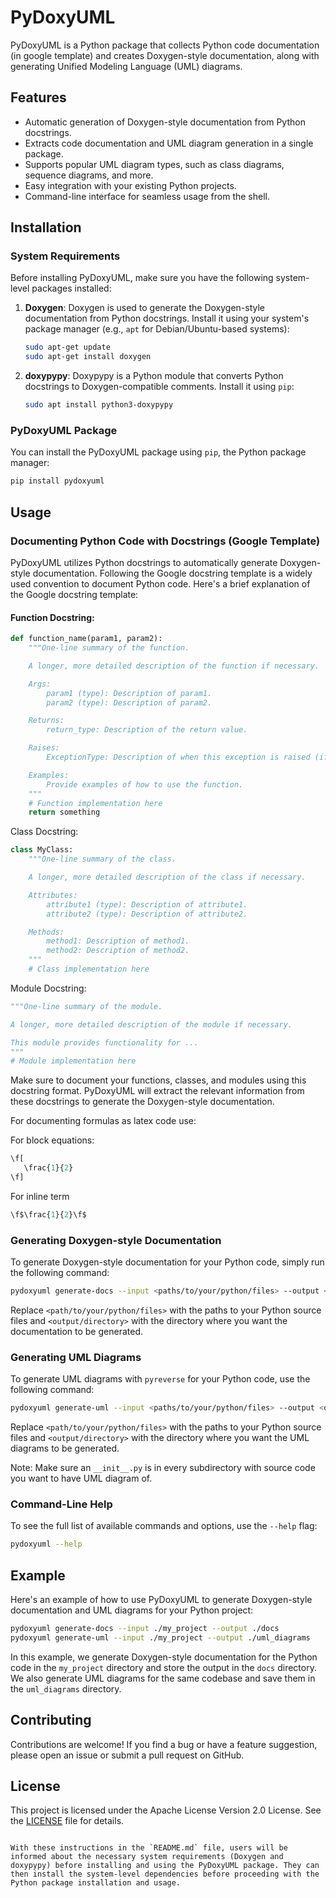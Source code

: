# PyDoxyUML

PyDoxyUML is a Python package that collects Python code documentation (in google template) and creates Doxygen-style documentation, along with generating Unified Modeling Language (UML) diagrams.

## Features

- Automatic generation of Doxygen-style documentation from Python docstrings.
- Extracts code documentation and UML diagram generation in a single package.
- Supports popular UML diagram types, such as class diagrams, sequence diagrams, and more.
- Easy integration with your existing Python projects.
- Command-line interface for seamless usage from the shell.

## Installation

### System Requirements

Before installing PyDoxyUML, make sure you have the following system-level packages installed:

1. **Doxygen**: Doxygen is used to generate the Doxygen-style documentation from Python docstrings. Install it using your system's package manager (e.g., `apt` for Debian/Ubuntu-based systems):

   ```bash
   sudo apt-get update
   sudo apt-get install doxygen
   ```

2. **doxypypy**: Doxypypy is a Python module that converts Python docstrings to Doxygen-compatible comments. Install it using `pip`:

   ```bash
   sudo apt install python3-doxypypy
   ```

### PyDoxyUML Package

You can install the PyDoxyUML package using `pip`, the Python package manager:

```bash
pip install pydoxyuml
```

## Usage

### Documenting Python Code with Docstrings (Google Template)

PyDoxyUML utilizes Python docstrings to automatically generate Doxygen-style documentation. Following the Google docstring template is a widely used convention to document Python code. Here's a brief explanation of the Google docstring template:

#### Function Docstring:

```python
def function_name(param1, param2):
    """One-line summary of the function.

    A longer, more detailed description of the function if necessary.

    Args:
        param1 (type): Description of param1.
        param2 (type): Description of param2.

    Returns:
        return_type: Description of the return value.

    Raises:
        ExceptionType: Description of when this exception is raised (if applicable).

    Examples:
        Provide examples of how to use the function.
    """
    # Function implementation here
    return something
```

Class Docstring:

```python
class MyClass:
    """One-line summary of the class.

    A longer, more detailed description of the class if necessary.

    Attributes:
        attribute1 (type): Description of attribute1.
        attribute2 (type): Description of attribute2.

    Methods:
        method1: Description of method1.
        method2: Description of method2.
    """
    # Class implementation here
```

Module Docstring:

```python
"""One-line summary of the module.

A longer, more detailed description of the module if necessary.

This module provides functionality for ...
"""
# Module implementation here
```

Make sure to document your functions, classes, and modules using this docstring format. PyDoxyUML will extract the relevant information from these docstrings to generate the Doxygen-style documentation.

For documenting formulas as latex code use:

For block equations:

```python
\f[
   \frac{1}{2}
\f]
```

For inline term

```python
\f$\frac{1}{2}\f$
```




### Generating Doxygen-style Documentation

To generate Doxygen-style documentation for your Python code, simply run the following command:

```bash
pydoxyuml generate-docs --input <paths/to/your/python/files> --output <output/directory>
```

Replace `<path/to/your/python/files>` with the paths to your Python source files and `<output/directory>` with the directory where you want the documentation to be generated.

### Generating UML Diagrams

To generate UML diagrams with `pyreverse` for your Python code, use the following command:

```bash
pydoxyuml generate-uml --input <paths/to/your/python/files> --output <output/directory>
```

Replace `<path/to/your/python/files>` with the paths to your Python source files and `<output/directory>` with the directory where you want the UML diagrams to be generated.

Note: Make sure an `__init__.py` is in every subdirectory with source code you want to have UML diagram of.

### Command-Line Help

To see the full list of available commands and options, use the `--help` flag:

```bash
pydoxyuml --help
```

## Example

Here's an example of how to use PyDoxyUML to generate Doxygen-style documentation and UML diagrams for your Python project:

```bash
pydoxyuml generate-docs --input ./my_project --output ./docs
pydoxyuml generate-uml --input ./my_project --output ./uml_diagrams
```

In this example, we generate Doxygen-style documentation for the Python code in the `my_project` directory and store the output in the `docs` directory. We also generate UML diagrams for the same codebase and save them in the `uml_diagrams` directory.

## Contributing

Contributions are welcome! If you find a bug or have a feature suggestion, please open an issue or submit a pull request on GitHub.

## License

This project is licensed under the Apache License Version 2.0 License. See the [LICENSE](LICENSE) file for details.

```

With these instructions in the `README.md` file, users will be informed about the necessary system requirements (Doxygen and doxypypy) before installing and using the PyDoxyUML package. They can then install the system-level dependencies before proceeding with the Python package installation and usage.